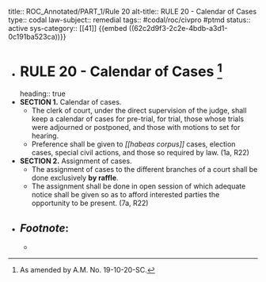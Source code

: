 title:: ROC_Annotated/PART_1/Rule 20
alt-title:: RULE 20 - Calendar of Cases
type:: codal
law-subject:: remedial
tags:: #codal/roc/civpro #ptmd
status:: active
sys-category:: [[41]]
{{embed ((62c2d9f3-2c2e-4bdb-a3d1-0c191ba523ca))}}

- # RULE 20 - Calendar of Cases [^1]
  heading:: true
- **SECTION 1.** Calendar of cases.
	- The clerk of court, under the direct supervision of the judge, shall keep a calendar of cases for pre-trial, for trial, those whose trials were adjourned or postponed, and those with motions to set for hearing.
	- Preference shall be given to *[[habeas corpus]]* cases, election cases, special civil actions, and those so required by law. (1a, R22)
- **SECTION 2.** Assignment of cases.
	- The assignment of cases to the different branches of a court shall be done exclusively **by raffle**.
	- The assignment shall be done in open session of which adequate notice shall be given so as to afford interested parties the opportunity to be present. (7a, R22)
- ## _Footnote_:
	- [^1]: As amended by A.M. No. 19-10-20-SC.